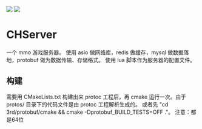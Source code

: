 [![](https://travis-ci.org/caodhuan/CHServer.svg?branch=master)](https://travis-ci.org/caodhuan/CHServer) ![](https://img.shields.io/badge/language-cpp-brightgreen.svg)
# CHServer
一个 mmo 游戏服务器。
使用 asio 做网络库，redis 做缓存，mysql 做数据落地，protobuf 做为数据传输、存储格式。
使用 lua 脚本作为服务器的配置文件。

## 构建
需要用 CMakeLists.txt 构建出来 protoc 工程后，再 cmake 运行一次。由于 protos/ 目录下的代码文件是由 protoc 工程解析生成的。
或者先 "cd 3rd/protobuf/cmake && cmake -Dprotobuf_BUILD_TESTS=OFF ."。
注意：都是64位